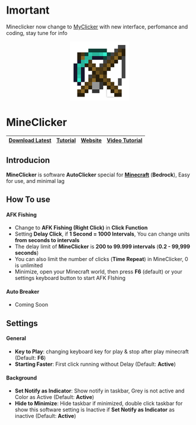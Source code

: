 # Imortant

Mineclicker now change to [MyClicker](http://github.com/yansaan/myclicker) with new interface, perfomance and coding, stay tune for info

<p align="center">
  <img src="MineClicker/Resources/Fishing_Rod.png">
</p>

# MineClicker

| [Download Latest](https://github.com/ianpwk/MineClicker/releases/latest/download/MineClickerBeta.zip)  | [Tutorial](https://github.com/yansaan/MineClicker#how-to-use) | [Website](https://yansaan.carrd.co/#mineclicker) | [Video Tutorial](https://www.youtube.com/watch?v=-x2LvvU0K5g)
| ------------- | ------------- | ------------- | ------------- |

## Introducion

**MineClicker** is software **AutoClicker** special for [**Minecraft**](http://minecraft.net) (**Bedrock**), Easy for use, and minimal lag

## How To use

#### AFK Fishing

- Change to **AFK Fishing (Right Click)** in **Click Function**
- Setting **Delay Click**, if **1 Second = 1000 Intervals**, You can change units **from seconds to intervals**
- The delay limit of **MineClicker** is **200 to 99.999 intervals** (**0.2 - 99,999 seconds**)
- You can also limit the number of clicks (**Time Repeat**) in MineClicker, 0 is unlimited
- Minimize, open your Minecraft world, then press **F6** (default) or your settings keyboard button to start AFK FIshing

#### Auto Breaker

- Coming Soon

## Settings

#### General

- **Key to Play**: changing keyboard key for play & stop after play minecraft (Default: **F6**)
- **Starting Faster**: First click running without Delay (Default: **Active**)

#### Background

- **Set Notify as Indicator**: Show notify in taskbar, Grey is not active and Color as Active (Default: **Active**)
- **Hide to Minimize**: Hide taskbar if minimized, double click taskbar for show this software setting is Inactive if **Set Notify as Indicator** as inactive (Default: **Active**)
